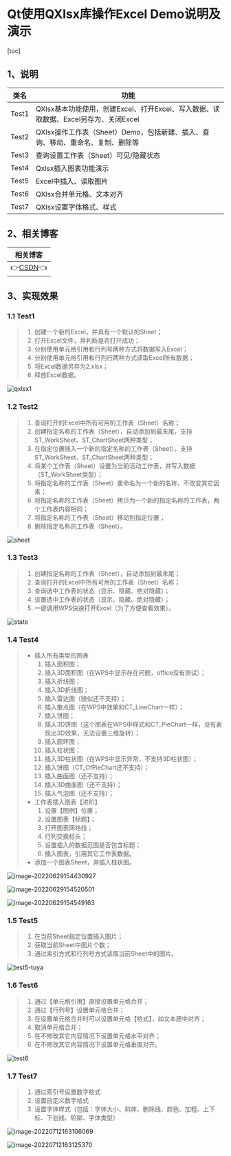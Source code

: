 # Qt使用QXlsx库操作Excel Demo说明及演示

[toc]



## 1、说明

| 类名  | 功能                                                         |
| :---: | ------------------------------------------------------------ |
| Test1 | QXlsx基本功能使用，创建Excel、打开Excel、写入数据、读取数据、Excel另存为、关闭Excel |
| Test2 | QXlsx操作工作表（Sheet）Demo，包括新建、插入、查询、移动、重命名、复制、删除等 |
| Test3 | 查询设置工作表（Sheet）可见/隐藏状态                         |
| Test4 | Qxlsx插入图表功能演示                                        |
| Test5 | Excel中插入、读取图片                                        |
| Test6 | QXlsx合并单元格、文本对齐                                    |
| Test7 | QXlsx设置字体格式、样式                                      |

 

## 2、相关博客

|                           相关博客                           |
| :----------------------------------------------------------: |
| 👉[CSDN](https://blog.csdn.net/qq_43627907/category_11756312.html)👈 |



## 3、实现效果

### 1.1 Test1

> 1. 创建一个新的Excel，并具有一个默认的Sheet；
> 2. 打开Excel文件，并判断是否打开成功；
> 3. 分别使用单元格引用和行列号两种方式将数据写入Excel；
> 4. 分别使用单元格引用和行列行两种方式读取Excel所有数据；
> 5. 将Excel数据另存为2.xlsx；
> 6. 释放Excel数据。

![qxlsx1](XlsxDemo.assets/qxlsx1.gif)

### 1.2 Test2

> 1. 查询打开的Excel中所有可用的工作表（Sheet）名称；
> 2. 创建指定名称的工作表（Sheet），自动添加到最末尾，支持ST_WorkSheet、ST_ChartSheet两种类型；
> 3. 在指定位置插入一个新的指定名称的工作表（Sheet），支持ST_WorkSheet、ST_ChartSheet两种类型；
> 4. 将某个工作表（Sheet）设置为当前活动工作表，并写入数据（ST_WorkSheet类型）；
> 5. 将指定名称的工作表（Sheet）重命名为一个新的名称，不改变其它因素；
> 6. 将指定名称的工作表（Sheet）拷贝为一个新的指定名称的工作表，两个工作表内容相同；
> 7. 将指定名称的工作表（Sheet）移动到指定位置；
> 8. 删除指定名称的工作表（Sheet）。
> 

![sheet](XlsxDemo.assets/sheet.gif)

### 1.3 Test3

> 1. 创建指定名称的工作表（Sheet），自动添加到最末尾；
> 2. 查询打开的Excel中所有可用的工作表（Sheet）名称；
> 3. 查询选中工作表的状态（显示、隐藏、绝对隐藏）；
> 4. 设置选中工作表的状态（显示、隐藏、绝对隐藏）；
> 5. 一键调用WPS快速打开Excel（为了方便查看效果）。

![state](XlsxDemo.assets/state.gif)



### 1.4 Test4

> * 插入所有类型的图表
>   1. 插入面积图；
>   2. 插入3D面积图（在WPS中显示存在问题，office没有测试）；
>   3. 插入折线图；
>   4. 插入3D折线图；
>   5. 插入雷达图（貌似还不支持）；
>   6. 插入散点图（在WPS中效果和CT_LineChart一样）；
>   7. 插入饼图；
>   8. 插入3D饼图（这个图表在WPS中样式和CT_PieChart一样，没有表现出3D效果，无法设置三维旋转）；
>   9. 插入圆环图；
>   10. 插入柱状图；
>   11. 插入3D柱状图（在WPS中显示异常，不支持3D柱状图）；
>   12. 插入饼图（CT_OfPieChart还不支持）；
>   13. 插入曲面图（还不支持）；
>   14. 插入3D曲面图（还不支持）；
>   15. 插入气泡图（还不支持）；
> * 工作表插入图表【进阶】
>   1. 设置【图例】位置；
>   2. 设置图表【标题】；
>   3. 打开图表网格线；
>   4. 行列交换标头；
>   5. 设置插入的数据范围是否包含标题；
>   6. 插入图表，引用其它工作表数据。
> * 添加一个图表Sheet，并插入柱状图。

![image-20220629154430927](XlsxDemo.assets/image-20220629154430927.png)

![image-20220629154520501](XlsxDemo.assets/image-20220629154520501.png)

![image-20220629154549163](XlsxDemo.assets/image-20220629154549163.png)



### 1.5 Test5

> 1. 在当前Sheet指定位置插入图片；
> 2. 获取当前Sheet中图片个数；
> 3. 通过索引方式和行列号方式读取当前Sheet中的图片。

![test5-tuya](XlsxDemo.assets/test5-tuya.gif)



### 1.6 Test6

> 1. 通过【单元格引用】直接设置单元格合并；
> 2. 通过【行列号】设置单元格合并；
> 3. 在设置单元格合并时可以设置单元格【格式】，如文本居中对齐；
> 4. 取消单元格合并；
> 5. 在不修改其它内容情况下设置单元格水平对齐；
> 6. 在不修改其它内容情况下设置单元格垂直对齐。

![test6](XlsxDemo.assets/test6.gif)



### 1.7 Test7

> 1. 通过索引号设置数字格式
> 2. 设置自定义数字格式
> 3. 设置字体样式（包括：字体大小、斜体、删除线、颜色、加粗、上下标、下划线、轮廓、字体类型）

![image-20220712163106069](XlsxDemo.assets/image-20220712163106069.png)

![image-20220712163125370](XlsxDemo.assets/image-20220712163125370.png)
